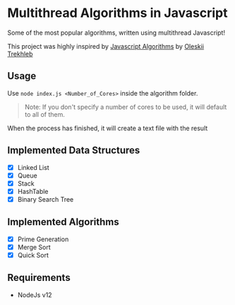 # Multithread Algorithms in Javascript

Some of the most popular algorithms, written using multithread Javascript!

This project was highly inspired by [Javascript Algorithms](https://github.com/trekhleb/javascript-algorithms) by [Oleskii Trekhleb](https://github.com/trekhleb)

## Usage
Use `node index.js <Number_of_Cores>` inside the algorithm folder.
> Note: If you don't specify a number of cores to be used, it will default to all of them.

When the process has finished, it will create a text file with the result

## Implemented Data Structures
- [x] Linked List
- [x] Queue
- [x] Stack
- [x] HashTable
- [x] Binary Search Tree

## Implemented Algorithms
- [x] Prime Generation
- [x] Merge Sort
- [x] Quick Sort

## Requirements
- NodeJs v12
